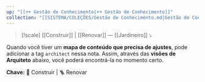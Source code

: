 ```yaml
---
up: "[[++ Gestão de Conhecimento|++ Gestão de Conhecimento]]"
collection: "[[SISTEMA/COLEÇÕES/Gestão de Conhecimento.md|Gestão de Conhecimento]]"
---
```

> [!scale] [[Construir]] | [[Renovar]] — [[Jardineiro]] ⤵️

Quando você tiver um **mapa de conteúdo que precisa de ajustes**, pode adicionar a tag `architect` nessa nota. Assim, através das **visões de Arquiteto** abaixo, você poderá encontrá-la no momento certo.

**Chave:** 🧱 Construir | 🪜 Renovar  
